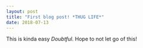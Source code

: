 ```yaml
---
layout: post
title: "First blog post! *THUG LIFE*"
date: 2018-07-13
---
```


This is kinda easy *Doubtful*. Hope to not let go of this!